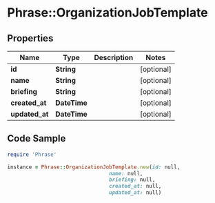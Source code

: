 # Phrase::OrganizationJobTemplate

## Properties

Name | Type | Description | Notes
------------ | ------------- | ------------- | -------------
**id** | **String** |  | [optional] 
**name** | **String** |  | [optional] 
**briefing** | **String** |  | [optional] 
**created_at** | **DateTime** |  | [optional] 
**updated_at** | **DateTime** |  | [optional] 

## Code Sample

```ruby
require 'Phrase'

instance = Phrase::OrganizationJobTemplate.new(id: null,
                                 name: null,
                                 briefing: null,
                                 created_at: null,
                                 updated_at: null)
```


